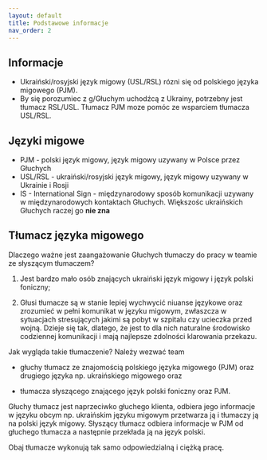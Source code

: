 ```yaml
---
layout: default
title: Podstawowe informacje
nav_order: 2
---
```


## Informacje

- Ukraiński/rosyjski język migowy (USL/RSL) rózni się od polskiego języka migowego (PJM).
- By się porozumiec z g/Głuchym uchodźcą z Ukrainy, potrzebny jest tłumacz RSL/USL. Tłumacz PJM moze pomóc ze wsparciem tłumacza USL/RSL.

## Języki migowe

- PJM - polski język migowy, język migowy uzywany w Polsce przez Głuchych
- USL/RSL - ukraiński/rosyjski język migowy, język migowy uzywany w Ukrainie i Rosji
- IS - International Sign - międzynarodowy sposób komunikacji uzywany w międzynarodowych kontaktach Głuchych. Większośc ukraińskich Głuchych raczej go **nie zna**

## Tłumacz języka migowego

Dlaczego ważne jest zaangażowanie Głuchych tłumaczy do pracy w teamie ze słyszącym tłumaczem?

1. Jest bardzo mało osób znających ukraiński język migowy i język polski foniczny;

2. Głusi tłumacze są w stanie lepiej wychwycić niuanse językowe oraz zrozumieć w pełni komunikat w języku migowym, zwłaszcza w sytuacjach stresujących jakimi są pobyt w szpitalu czy ucieczka przed wojną. Dzieje się tak, dlatego, że jest to dla nich naturalne środowisko codziennej komunikacji i mają najlepsze zdolności klarowania przekazu.

Jak wygląda takie tłumaczenie? Należy wezwać team

- głuchy tłumacz ze znajomością polskiego języka migowego (PJM) oraz drugiego języka np. ukraińskiego migowego oraz

- tłumacza słyszącego znającego język polski foniczny oraz PJM.

Głuchy tłumacz jest naprzeciwko głuchego klienta, odbiera jego informacje w języku obcym np. ukraińskim języku migowym przetwarza ją i tłumaczy ją na polski język migowy. Słyszący tłumacz odbiera informacje w PJM od głuchego tłumacza a następnie przekłada ją na język polski.

Obaj tłumacze wykonują tak samo odpowiedzialną i ciężką pracę.
